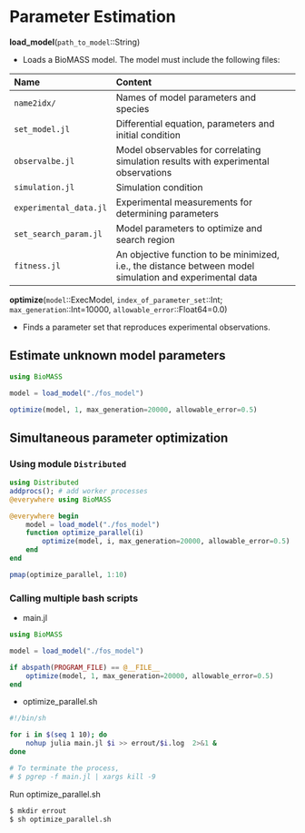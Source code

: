 # Parameter Estimation

**load_model**(```path_to_model```::String)
- Loads a BioMASS model. The model must include the following files:

|Name|Content|
|:--|:--|
|`name2idx/`|Names of model parameters and species|
|`set_model.jl`|Differential equation, parameters and initial condition|
|`observalbe.jl`|Model observables for correlating simulation results with experimental observations|
|`simulation.jl`|Simulation condition|
|`experimental_data.jl`|Experimental measurements for determining parameters|
|`set_search_param.jl`|Model parameters to optimize and search region|
|`fitness.jl`|An objective function to be minimized, i.e., the distance between model simulation and experimental data|

**optimize**(```model```::ExecModel, ```index_of_parameter_set```::Int; ```max_generation```::Int=10000, ```allowable_error```::Float64=0.0)
- Finds a parameter set that reproduces experimental observations.

## Estimate unknown model parameters

```julia
using BioMASS

model = load_model("./fos_model")

optimize(model, 1, max_generation=20000, allowable_error=0.5)
```
## Simultaneous parameter optimization

### Using module ```Distributed```
```julia
using Distributed
addprocs(); # add worker processes
@everywhere using BioMASS

@everywhere begin
    model = load_model("./fos_model")
    function optimize_parallel(i)
        optimize(model, i, max_generation=20000, allowable_error=0.5)
    end
end

pmap(optimize_parallel, 1:10)
```

### Calling multiple bash scripts

- main.jl

```julia
using BioMASS

model = load_model("./fos_model")

if abspath(PROGRAM_FILE) == @__FILE__
    optimize(model, 1, max_generation=20000, allowable_error=0.5)
end
```

- optimize_parallel.sh

```bash
#!/bin/sh

for i in $(seq 1 10); do
    nohup julia main.jl $i >> errout/$i.log  2>&1 &
done

# To terminate the process,
# $ pgrep -f main.jl | xargs kill -9
```

Run optimize_parallel.sh

```bash
$ mkdir errout
$ sh optimize_parallel.sh
```